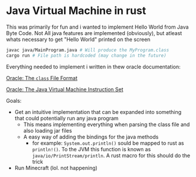 # Java Virtual Machine in rust

This was primarily for fun and i wanted to implement Hello World from Java Byte Code.
Not All java features are implemented (obviously), but atleast whats necessary to get "Hello World" printed on the screen

```sh
javac java/MainProgram.java # Will produce the MyProgram.class
cargo run # File path is hardcoded (may change in the future)
```

Everything needed to implement i written in thew oracle documentation:

[Oracle: The `class` File Format](https://docs.oracle.com/javase/specs/jvms/se7/html/jvms-4.html)

[Oracle: The Java Virtual Machine Instruction Set](https://docs.oracle.com/javase/specs/jvms/se7/html/jvms-6.html)

Goals:

-   Get an intuitive implementation that can be expanded into something that could potentially run any java program
    -   This means implementing everything when parsing the class file and also loading jar files
    -   A easy way of adding the bindings for the java methods
        -   for example: `System.out.println()` sould be mapped to rust as `println!()`. To the JVM this function is known as `java/io/PrintStream/println`. A rust macro for this should do the trick
-   Run Minecraft (lol. not happening)

